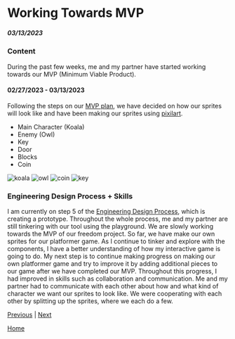 # Working Towards MVP
##### 03/13/2023

### Content 
During the past few weeks, me and my partner have started working towards our MVP (Minimum Viable Product).

#### 02/27/2023 - 03/13/2023
Following the steps on our [MVP plan](https://docs.google.com/document/d/1szrDrbG5V1n9tMBLlT8e83kK7NH4SLwHRD-YPeLCInE/edit), we have decided on how our sprites will look like and have been making our sprites using [pixilart](https://www.pixilart.com/).

* Main Character (Koala)
* Enemy (Owl)
* Key
* Door
* Blocks
* Coin

![koala](https://user-images.githubusercontent.com/91750499/226217471-cc73ab54-22c8-475f-9af4-61c250ae4ff9.png)
![owl](https://user-images.githubusercontent.com/91750499/226219884-cb15141b-4f7f-41ad-8a74-7a11fb630285.png)
![coin](https://user-images.githubusercontent.com/91750499/226217476-38f84490-37f2-41d3-8479-7c0b793ca6b1.png)
![key](https://user-images.githubusercontent.com/91750499/226219003-17be3e4a-09d4-45e3-9953-86491ddd1bd9.png)



### Engineering Design Process + Skills
I am currently on step 5 of the [Engineering Design Process](https://hstatsep.github.io/students/#edp), which is creating a prototype. Throughout the whole process, me and my partner are still tinkering with our tool using the playground. We are slowly working towards the MVP of our freedom project. So far, we have make our own sprites for our platformer game. As I continue to tinker and explore with the components, I have a better understanding of how my interactive game is going to do. My next step is to continue making progress on making our own platformer game and try to improve it by adding additional pieces to our game after we have completed our MVP. Throughout this progress, I had improved in skills such as collaboration and communication. Me and my partner had to communicate with each other about how and what kind of character we want our sprites to look like. We were cooperating with each other by splitting up the sprites, where we each do a few. 

[Previous](entry03.md) | [Next](entry05.md)

[Home](../README.md)
